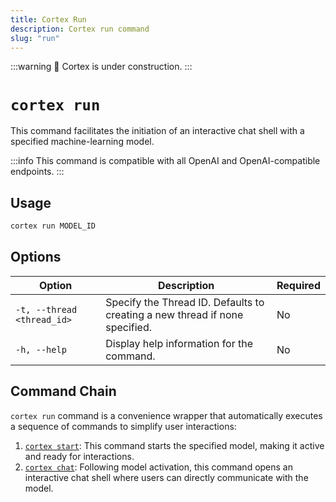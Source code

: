 ```yaml
---
title: Cortex Run
description: Cortex run command
slug: "run"
---
```


:::warning
🚧 Cortex is under construction.
:::

# `cortex run`

This command facilitates the initiation of an interactive chat shell with a specified machine-learning model.

:::info
This command is compatible with all OpenAI and OpenAI-compatible endpoints.
:::

## Usage

```bash
cortex run MODEL_ID
```

## Options

| Option                      | Description                                                      | Required |
|-----------------------------|------------------------------------------------------------------|-------------------|
| `-t, --thread <thread_id>`  | Specify the Thread ID. Defaults to creating a new thread if none specified. | No          |
| `-h, --help`                | Display help information for the command.                         | No          |

## Command Chain

`cortex run` command is a convenience wrapper that automatically executes a sequence of commands to simplify user interactions:

1. [`cortex start`](/docs/cli/models/start): This command starts the specified model, making it active and ready for interactions.
2. [`cortex chat`](/docs/cli/chat): Following model activation, this command opens an interactive chat shell where users can directly communicate with the model.
